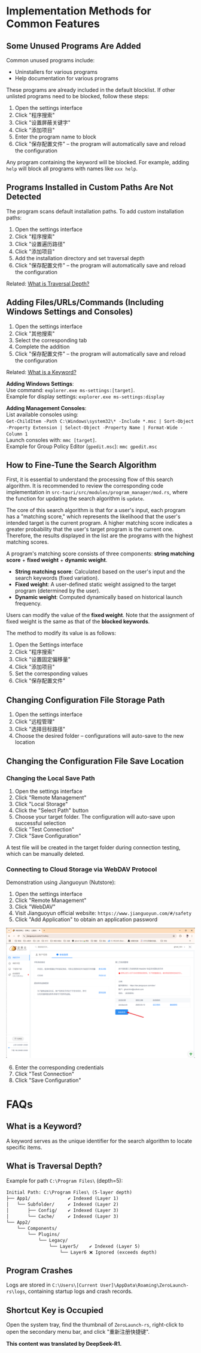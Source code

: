 

# Implementation Methods for Common Features

## Some Unused Programs Are Added

Common unused programs include:
* Uninstallers for various programs
* Help documentation for various programs

These programs are already included in the default blocklist. If other unlisted programs need to be blocked, follow these steps:
1. Open the settings interface
2. Click "程序搜索"
3. Click "设置屏蔽关键字"
4. Click "添加项目"
5. Enter the program name to block
6. Click "保存配置文件" – the program will automatically save and reload the configuration

Any program containing the keyword will be blocked. For example, adding `help` will block all programs with names like `xxx help`.

## Programs Installed in Custom Paths Are Not Detected

The program scans default installation paths. To add custom installation paths:
1. Open the settings interface
2. Click "程序搜索"
3. Click "设置遍历路径"
4. Click "添加项目"
5. Add the installation directory and set traversal depth
6. Click "保存配置文件" – the program will automatically save and reload the configuration

Related: [What is Traversal Depth?](#what-is-traversal-depth)

## Adding Files/URLs/Commands (Including Windows Settings and Consoles)

1. Open the settings interface
2. Click "其他搜索"
3. Select the corresponding tab
4. Complete the addition
5. Click "保存配置文件" – the program will automatically save and reload the configuration

Related: [What is a Keyword?](#what-is-a-keyword)

**Adding Windows Settings**:  
Use command: `explorer.exe ms-settings:[target]`.  
Example for display settings: `explorer.exe ms-settings:display`

**Adding Management Consoles**:  
List available consoles using:  
`Get-ChildItem -Path C:\Windows\system32\* -Include *.msc | Sort-Object -Property Extension | Select-Object -Property Name | Format-Wide -Column 1`  
Launch consoles with: `mmc [target]`.  
Example for Group Policy Editor (`gpedit.msc`): `mmc gpedit.msc`

## How to Fine-Tune the Search Algorithm

First, it is essential to understand the processing flow of this search algorithm. It is recommended to review the corresponding code implementation in `src-tauri/src/modules/program_manager/mod.rs`, where the function for updating the search algorithm is `update`.

The core of this search algorithm is that for a user's input, each program has a "matching score," which represents the likelihood that the user's intended target is the current program. A higher matching score indicates a greater probability that the user's target program is the current one. Therefore, the results displayed in the list are the programs with the highest matching scores.

A program's matching score consists of three components: **string matching score** + **fixed weight** + **dynamic weight**.
* **String matching score**: Calculated based on the user's input and the search keywords (fixed variation).
* **Fixed weight**: A user-defined static weight assigned to the target program (determined by the user).
* **Dynamic weight**: Computed dynamically based on historical launch frequency.

Users can modify the value of the **fixed weight**. Note that the assignment of fixed weight is the same as that of the **blocked keywords**.

The method to modify its value is as follows:

1. Open the Settings interface
2. Click "程序搜索"
3. Click "设置固定偏移量"
4. Click "添加项目"
5. Set the corresponding values
6. Click "保存配置文件"

## Changing Configuration File Storage Path

1. Open the settings interface
2. Click "远程管理"
3. Click "选择目标路径"
4. Choose the desired folder – configurations will auto-save to the new location



## Changing the Configuration File Save Location

### Changing the Local Save Path
1. Open the settings interface
2. Click "Remote Management"
3. Click "Local Storage"
4. Click the "Select Path" button
5. Choose your target folder. The configuration will auto-save upon successful selection
6. Click "Test Connection"
7. Click "Save Configuration"

A test file will be created in the target folder during connection testing, which can be manually deleted.

### Connecting to Cloud Storage via WebDAV Protocol
Demonstration using Jianguoyun (Nutstore):
1. Open the settings interface
2. Click "Remote Management"
3. Click "WebDAV"
4. Visit Jianguoyun official website: `https://www.jianguoyun.com/#/safety`
5. Click "Add Application" to obtain an application password

![Jianguoyun](../asset/坚果云.png)

6. Enter the corresponding credentials
7. Click "Test Connection"
8. Click "Save Configuration"

# FAQs

## What is a Keyword?  
A keyword serves as the unique identifier for the search algorithm to locate specific items.

## What is Traversal Depth?  
Example for path `C:\Program Files\` (depth=5):

```
Initial Path: C:\Program Files\ (5-layer depth)
├── App1/              ✔️ Indexed (Layer 1)
│   └── Subfolder/     ✔️ Indexed (Layer 2)
│       ├── Config/    ✔️ Indexed (Layer 3)
│       └── Cache/     ✔️ Indexed (Layer 3)
└── App2/
    └── Components/
        └── Plugins/
            └── Legacy/
                └── Layer5/    ✔️ Indexed (Layer 5)
                    └── Layer6 ❌ Ignored (exceeds depth)
```

## Program Crashes  
Logs are stored in `C:\Users\[Current User]\AppData\Roaming\ZeroLaunch-rs\logs`, containing startup logs and crash records.

## Shortcut Key is Occupied

Open the system tray, find the thumbnail of `ZeroLaunch-rs`, right-click to open the secondary menu bar, and click "重新注册快捷键".

**This content was translated by DeepSeek-R1.**